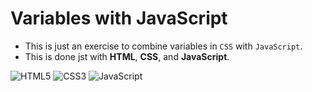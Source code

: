 # Variables with JavaScript

- This is just an exercise to combine variables in `CSS` with `JavaScript`. 
- This is done jst with **HTML**, **CSS**, and **JavaScript**.

![HTML5](https://img.shields.io/badge/HTML5-E34F26?logo=html5?logoColor=white)
![CSS3](https://img.shields.io/badge/CSS3-1572B6?logo=css3?logoColor=white)
![JavaScript](https://img.shields.io/badge/JavaaScript-ES6+-F7DF1E?logo=javascript?logoColor=yellow)